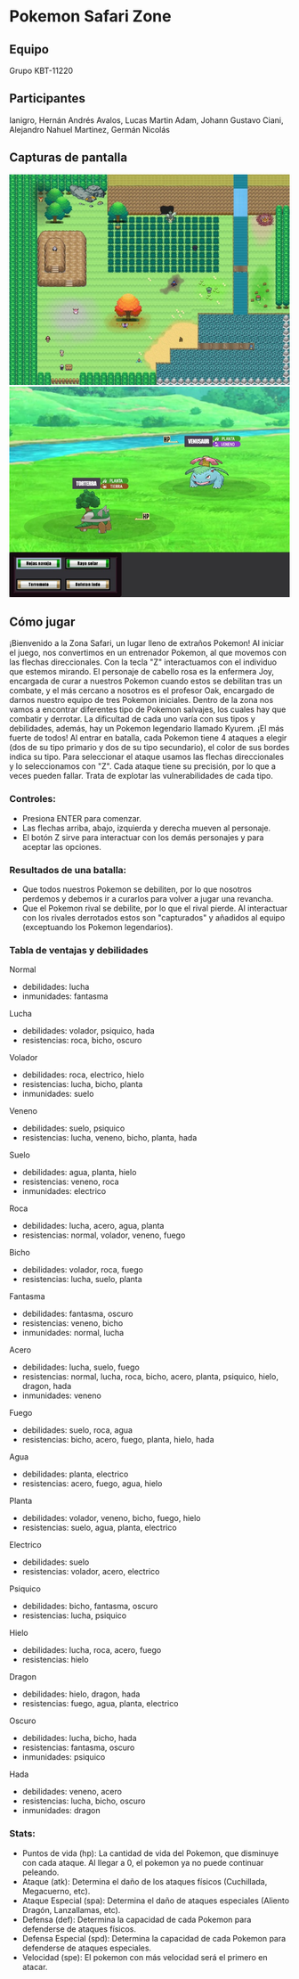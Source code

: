# Pokemon Safari Zone

## Equipo
Grupo KBT-11220

## Participantes
Ianigro, Hernán Andrés
Avalos, Lucas Martin
Adam, Johann Gustavo
Ciani, Alejandro Nahuel
Martinez, Germán Nicolás

## Capturas de pantalla
![escenario](./img/captura1.jpg)
![batalla](./img/captura2.jpg)

## Cómo jugar
¡Bienvenido a la Zona Safari, un lugar lleno de extraños Pokemon! Al iniciar el juego, nos convertimos en un entrenador Pokemon, al que movemos con las flechas direccionales. Con la tecla "Z" interactuamos con el individuo que estemos mirando. El personaje de cabello rosa es la enfermera Joy, encargada de curar a nuestros Pokemon cuando estos se debilitan tras un combate, y el más cercano a nosotros es el profesor Oak, encargado de darnos nuestro equipo de tres Pokemon iniciales. Dentro de la zona nos vamos a encontrar diferentes tipo de Pokemon salvajes, los cuales hay que combatir y derrotar. La dificultad de cada uno varía con sus tipos y debilidades, además, hay un Pokemon legendario llamado Kyurem. ¡El más fuerte de todos!
Al entrar en batalla, cada Pokemon tiene 4 ataques a elegir (dos de su tipo primario y dos de su tipo secundario), el color de sus bordes indica su tipo. Para seleccionar el ataque usamos las flechas direccionales y lo seleccionamos con "Z". Cada ataque tiene su precisión, por lo que a veces pueden fallar. Trata de explotar las vulnerabilidades de cada tipo.

### Controles:
- Presiona ENTER para comenzar.
- Las flechas arriba, abajo, izquierda y derecha mueven al personaje.
- El botón Z sirve para interactuar con los demás personajes y para aceptar las opciones.

### Resultados de una batalla:
- Que todos nuestros Pokemon se debiliten, por lo que nosotros perdemos y debemos ir a curarlos para volver a jugar una revancha.
- Que el Pokemon rival se debilite, por lo que el rival pierde. Al interactuar con los rivales derrotados estos son "capturados" y añadidos al equipo (exceptuando los Pokemon legendarios).

### Tabla de ventajas y debilidades
Normal
- debilidades: lucha 
- inmunidades: fantasma

Lucha
- debilidades: volador, psiquico, hada
- resistencias: roca, bicho, oscuro

Volador
- debilidades: roca, electrico, hielo
- resistencias: lucha, bicho, planta
- inmunidades: suelo

Veneno
- debilidades: suelo, psiquico
- resistencias: lucha, veneno, bicho, planta, hada

Suelo
- debilidades: agua, planta, hielo
- resistencias: veneno, roca
- inmunidades: electrico

Roca
- debilidades: lucha, acero, agua, planta
- resistencias: normal, volador, veneno, fuego

Bicho
- debilidades: volador, roca, fuego
- resistencias: lucha, suelo, planta

Fantasma
- debilidades: fantasma, oscuro
- resistencias: veneno, bicho
- inmunidades: normal, lucha

Acero
- debilidades: lucha, suelo, fuego
- resistencias: normal, lucha, roca, bicho, acero, planta, psiquico, hielo, dragon, hada
- inmunidades: veneno

Fuego
- debilidades: suelo, roca, agua
- resistencias: bicho, acero, fuego, planta, hielo, hada

Agua
- debilidades: planta, electrico
- resistencias: acero, fuego, agua, hielo

Planta
- debilidades: volador, veneno, bicho, fuego, hielo
- resistencias: suelo, agua, planta, electrico

Electrico
- debilidades: suelo
- resistencias: volador, acero, electrico

Psiquico
- debilidades: bicho, fantasma, oscuro
- resistencias: lucha, psiquico

Hielo
- debilidades: lucha, roca, acero, fuego
- resistencias: hielo

Dragon
- debilidades: hielo, dragon, hada
- resistencias: fuego, agua, planta, electrico

Oscuro
- debilidades: lucha, bicho, hada
- resistencias: fantasma, oscuro
- inmunidades: psiquico

Hada
- debilidades: veneno, acero
- resistencias: lucha, bicho, oscuro
- inmunidades: dragon

### Stats:
- Puntos de vida (hp): La cantidad de vida del Pokemon, que disminuye con cada ataque. Al llegar a 0, el pokemon ya no puede continuar peleando.
- Ataque (atk): Determina el daño de los ataques físicos (Cuchillada, Megacuerno, etc).
- Ataque Especial (spa): Determina el daño de ataques especiales (Aliento Dragón, Lanzallamas, etc).
- Defensa (def): Determina la capacidad de cada Pokemon para defenderse de ataques físicos.
- Defensa Especial (spd): Determina la capacidad de cada Pokemon para defenderse de ataques especiales.
- Velocidad (spe): El pokemon con más velocidad será el primero en atacar.